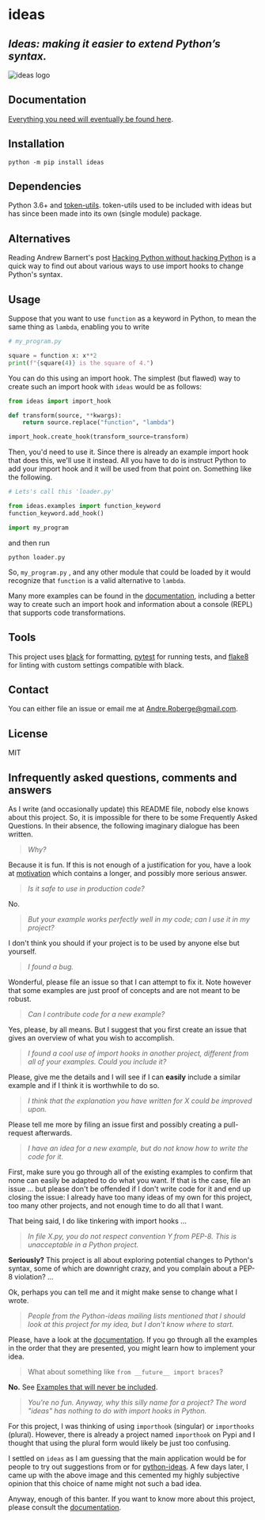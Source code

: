 # ideas

## *Ideas: making it easier to extend Python’s syntax.*

![ideas logo](https://raw.githubusercontent.com/aroberge/ideas/master/ideas.png)


## Documentation

[Everything you need will eventually be found here](https://aroberge.github.io/ideas/docs/html/).

## Installation

```
python -m pip install ideas
```

## Dependencies

Python 3.6+ and [token-utils](https://github.com/aroberge/token-utils).
token-utils used to be included with ideas but has since been made into
its own (single module) package.


## Alternatives

Reading Andrew Barnert's post [Hacking Python without hacking Python](http://stupidpythonideas.blogspot.com/2015/06/hacking-python-without-hacking-python.html)
is a quick way to find out about various ways to use import hooks to
change Python's syntax.

## Usage

Suppose that you want to use `function` as a keyword in Python, to mean
the same thing as `lambda`, enabling you to write

```python
# my_program.py

square = function x: x**2
print(f"{square(4)} is the square of 4.")
```

You can do this using an import hook.
The simplest (but flawed) way to create such an import hook with `ideas`
would be as follows:

```python
from ideas import import_hook

def transform(source, **kwargs):
    return source.replace("function", "lambda")

import_hook.create_hook(transform_source=transform)
```

Then, you'd need to use it. Since there is already an example import hook
that does this, we'll use it instead.  All you have to do
is instruct Python to add your import hook and it will be used
from that point on. Something like the following.

```python
# Lets's call this 'loader.py'

from ideas.examples import function_keyword
function_keyword.add_hook()

import my_program
```

and then run

```
python loader.py
```

So, `my_program.py` , and any other module that could be
loaded by it would recognize that `function` is a valid alternative to `lambda`.

Many more examples can be found in the [documentation](https://aroberge.github.io/ideas/docs/html/),
including a better way to create such an import hook and information about
a console (REPL) that supports code transformations.


## Tools

This project uses [black](https://black.readthedocs.io/en/stable/) for formatting,
[pytest](https://docs.pytest.org/en/latest/) for running tests,
and [flake8](https://flake8.pycqa.org/en/latest/) for linting with custom
settings compatible with black.

## Contact

You can either file an issue or email me at <Andre.Roberge@gmail.com>.


## License

MIT


## Infrequently asked questions, comments and answers

As I write (and occasionally update) this README file, nobody else knows
about this project. So, it is impossible for there to be some Frequently Asked
Questions.  In their absence, the following imaginary dialogue has been written.

> _Why?_

Because it is fun. If this is not enough of a justification for you, have a look at
[motivation](https://aroberge.github.io/ideas/docs/html/motivation.html)
which contains a longer, and possibly more serious answer.

> _Is it safe to use in production code?_

No.

> _But your example works perfectly well in my code; can I use it in my
> project?_

I don't think you should if your project is to be used by anyone else
but yourself.

> _I found a bug._

Wonderful, please file an issue so that I can attempt to fix it. Note however
that some examples are just proof of concepts and are not meant to be robust.

> _Can I contribute code for a new example?_

Yes, please, by all means. But I suggest that you first create an issue that gives
an overview of what you wish to accomplish.

> _I found a cool use of import hooks in another project, different from
> all of your examples. Could you include it?_

Please, give me the details and I will see if I can **easily** include
a similar example and if I think it is worthwhile to do so.

> _I think that the explanation you have written for X could be improved upon._

Please tell me more by filing an issue first and possibly creating a pull-request afterwards.

> _I have an idea for a new example, but do not know how to write the code for it._

First, make sure you go through all of the existing examples to confirm that
none can easily be adapted to do what you want.
If that is the case, file an issue ...
but please don't be offended if I don't write code for it
and end up closing the issue: I already have too many ideas of my own
for this project, too many other projects, and not
enough time to do all that I want.

That being said, I do like tinkering with import hooks ...

> _In file X.py, you do not respect convention Y from PEP-8. This is unacceptable
> in a Python project._

**Seriously?**  This project is all about exploring potential changes
to Python's syntax, some of which are downright crazy, and you complain
about a PEP-8 violation? ...

Ok, perhaps you can tell me and it might make sense to change what I wrote.

> _People from the Python-ideas mailing lists mentioned that I should look
> at this project for my idea, but I don't know where to start._

Please, have a look at the [documentation](https://aroberge.github.io/ideas/docs/html/).
If you go through all the examples in the order that they are presented, you
might learn how to implement your idea.

> What about something like `from __future__ import braces`?

**No.** See [Examples that will never be included](https://aroberge.github.io/ideas/docs/html/excluded.html).

> _You're no fun. Anyway, why this silly name for a project?
> The word "ideas" has nothing to do with import hooks in Python._

For this project, I was thinking of using `importhook` (singular) or
`importhooks` (plural). However, there is already a project named
`importhook` on Pypi and I thought that using the plural form would
likely be just too confusing.

I settled on `ideas` as I am guessing that the main application would be
for people to try out suggestions from or for
[python-ideas](https://mail.python.org/archives/list/python-ideas@python.org/).
A few days later, I came up with the above image and this cemented my
highly subjective opinion that this choice of name might not such a bad idea.

Anyway, enough of this banter. If you want to know more about this project,
please consult the [documentation](https://aroberge.github.io/ideas/docs/html/).
